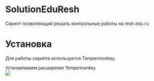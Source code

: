 # SolutionEduResh
Скрипт позволяющий решать контрольные работы на resh.edu.ru

# Установка
Для работы скрипта используется Tampermonkey.
<p><span style="font-family: Arial, Helvetica, sans-serif;">Устанавливаем расширение Tempermonkey</span><br><span style="font-family: Arial, Helvetica, sans-serif;"><img src="https://i.imgur.com/TWfOWWS.png"></span></p>
